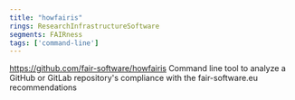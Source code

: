 ```yaml
---
title: "howfairis"
rings: ResearchInfrastructureSoftware
segments: FAIRness
tags: ['command-line']
---
```

https://github.com/fair-software/howfairis
Command line tool to analyze a GitHub or GitLab repository's compliance with the fair-software.eu recommendations
